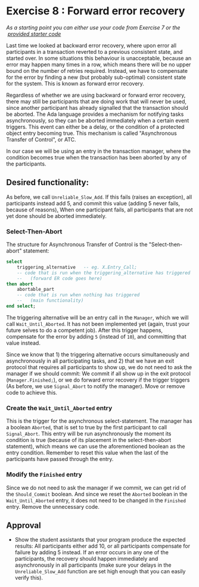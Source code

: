 # Exercise 8 : Forward error recovery

*As a starting point you can either use your code from Exercise 7 or the  [provided starter code](https://github.com/TTK4145/Exercise8/blob/master/exercise8.adb)*

Last time we looked at backward error recovery, where upon error all participants in a transaction reverted to a previous consistent state, and started over. In some situations this behaviour is unacceptable, because an error may happen many times in a row, which means there will be no upper bound on the number of retries required. Instead, we have to compensate for the error by finding a new (but probably sub-optimal) consistent state for the system. This is known as forward error recovery.

Regardless of whether we are using backward or forward error recovery, there may still be participants that are doing work that will never be used, since another participant has already signalled that the transaction should be aborted. The Ada language provides a mechanism for notifying tasks asynchronously, so they can be aborted immediately when a certain event triggers. This event can either be a delay, or the condition of a protected object entry becoming true. This mechanism is called "Asynchronous Transfer of Control", or ATC. 

In our case we will be using an entry in the transaction manager, where the condition becomes true when the transaction has been aborted by any of the participants.


## Desired functionality:
As before, we call `Unreliable_Slow_Add`. If this fails (raises an exception), all participants instead add 5, and commit this value (adding 5 never fails, because of reasons)[.](http://threewordphrase.com/pardonme.htm) When one participant fails, all participants that are not yet done should be aborted immediately.


### Select-Then-Abort

The structure for Asynchronous Transfer of Control is the "Select-then-abort" statement:

```Ada
select
    triggering_alternative   -- eg. X.Entry_Call;
    -- code that is run when the triggering_alternative has triggered
    --   (forward ER code goes here)
then abort
    abortable_part
    -- code that is run when nothing has triggered
    --   (main functionality)
end select;
```

The triggering alternative will be an entry call in the `Manager`, which we will call `Wait_Until_Aborted`. It has not been implemented yet (again, trust your future selves to do a competent job). After this trigger happens, compensate for the error by adding `5` (instead of `10`), and committing that value instead.

Since we know that 1) the triggering alternative occurs simultaneously and asynchronously in all participating tasks, and 2) that we have an exit protocol that requires all participants to show up, we do not need to ask the manager if we should commit: We commit if all show up in the exit protocol (`Manager.Finished;`), or we do forward error recovery if the trigger triggers (As before, we use `Signal_Abort` to notify the manager). Move or remove code to achieve this.

### Create the `Wait_Until_Aborted` entry

This is the trigger for the asynchronous select-statement. The manager has a boolean `Aborted`, that is set to true by the first participant to call `Signal_Abort`. This entry will be run asynchronously the moment its condition is true (because of its placement in the select-then-abort statement), which means we can use the aforementioned boolean as the entry condition. Remember to reset this value when the last of the participants have passed through the entry.

### Modify the `Finished` entry

Since we do not need to ask the manager if we commit, we can get rid of the `Should_Commit` boolean. And since we reset the `Aborted` boolean in the `Wait_Until_Aborted` entry, it does not need to be changed in the `Finished` entry. Remove the unnecessary code.

## Approval
- Show the student assistants that your program produce the expected results: All participants either add 10, or all participants compensate for failure by adding 5 instead. If an error occurs in any one of the participants, the recovery should happen immediately and asynchronously in all participants (make sure your delays in the `Unreliable_Slow_Add` function are set high enough that you can easily verify this).







